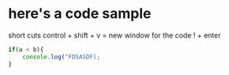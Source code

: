 # here's a code sample


short cuts
control + shift + v = new window for the code
! + enter 

```js
if(a < b){
    console.log("FDSASDF);
}
```